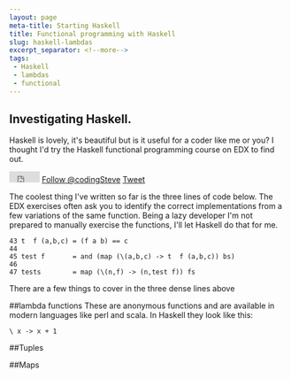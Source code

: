 ```yaml
---
layout: page
meta-title: Starting Haskell
title: Functional programming with Haskell
slug: haskell-lambdas
excerpt_separator: <!--more-->
tags:
 - Haskell 
 - lambdas
 - functional
---
```


Investigating Haskell.
-------------------------

Haskell is lovely, it's beautiful but is it useful for a 
coder like me or you? I thought I'd try the Haskell functional programming course on EDX to find out.

<div id="social">
    <iframe id="gh-fork" src="http://ghbtns.com/github-btn.html?user=codingsteve&repo=fp101x&type=fork" allowtransparency="true" frameborder="0" scrolling="0" width="55px" height="20px"></iframe>
    <a href="https://twitter.com/codingSteve" class="twitter-follow-button" data-show-count="false" data-lang="en">Follow @codingSteve</a>
    <a href="https://twitter.com/share" class="twitter-share-button" data-url="{{ post.url}}" data-via="codingSteve" data-lang="en">Tweet</a>
</div>

<!--more-->


The coolest thing I've written so far is the three lines of code
below. The EDX exercises often ask you to identify the correct 
implementations from a few variations of the same function.
Being a lazy developer I'm not prepared to manually exercise the 
functions, I'll let Haskell do that for me. 


    43 t  f (a,b,c) = (f a b) == c
    44 
    45 test f       = and (map (\(a,b,c) -> t  f (a,b,c)) bs)
    46 
    47 tests        = map (\(n,f) -> (n,test f)) fs

There are a few things to cover in the three dense lines above

##lambda functions
These are anonymous functions and are available in 
modern languages like perl and scala. In Haskell they look like
this:

    \ x -> x + 1

##Tuples


##Maps




